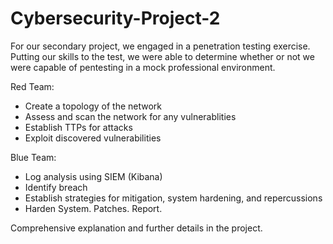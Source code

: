 # Cybersecurity-Project-2

For our secondary project, we engaged in a penetration testing exercise. Putting our skills to the test, we were able to determine whether or not we were capable of pentesting in a mock professional environment. 

Red Team: 
- Create a topology of the network
- Assess and scan the network for any vulnerablities  
- Establish TTPs for attacks
- Exploit discovered vulnerabilities 

Blue Team: 
- Log analysis using SIEM (Kibana) 
- Identify breach 
- Establish strategies for mitigation, system hardening, and repercussions
- Harden System. Patches. Report. 

Comprehensive explanation and further details in the project. 
